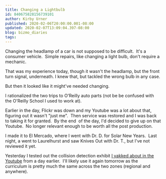 ```yaml
---
title: Changing a Lightbulb
id: 840675828156739101
author: Kirby Urner
published: 2020-02-06T20:00:00.001-08:00
updated: 2020-02-07T13:09:04.397-08:00
blog: bizmo_diaries
tags: 
---
```


Changing the headlamp of a car is not supposed to be difficult.  It's a consumer vehicle.  Simple repairs, like changing a light bulb, don't require a mechanic.

That was my experience today, though it wasn't the headlamp, but the front turn signal, underneath. I knew that, but tackled the wrong bulb in any case.

But then it looked like it might've needed changing.

I rationalized the two trips to O'Reilly auto parts (not be be confused with the O'Reilly School I used to work at).

Earlier in the day, Flickr was down and my Youtube was a lot about that, figuring out it wasn't "just me".  Then service was restored and I was back to taking it for granted.  By the end  of the day, I'd decided to give up on that Youtube.  No longer relevant enough to be worth all the post production.

I made it to El Mercado, where I went with Dr. D. for Solar New Years.  Last night, a went to Laurelhurst and saw Knives Out with Dr. T., but I've not reviewed it yet.

Yesterday I tested out the collision detection exhibit [I yakked about in the Youtube](https://youtu.be/rpAE_ogXKcE) from a day earlier.  I'll likely use it again tomorrow as the curriculum is pretty much the same across the two zones (regional and anywhere).